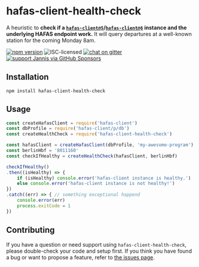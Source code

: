 # hafas-client-health-check

A heuristic to **check if a [`hafas-client@5`](https://github.com/public-transport/hafas-client/tree/5)/[`hafas-client@6`](https://github.com/public-transport/hafas-client/tree/6) instance and the underlying HAFAS endpoint work.** It will query departures at a well-known station for the coming Monday 8am.

[![npm version](https://img.shields.io/npm/v/hafas-client-health-check.svg)](https://www.npmjs.com/package/hafas-client-health-check)
![ISC-licensed](https://img.shields.io/github/license/public-transport/hafas-client-health-check.svg)
[![chat on gitter](https://badges.gitter.im/public-transport/Lobby.svg)](https://gitter.im/public-transport/Lobby)
[![support Jannis via GitHub Sponsors](https://img.shields.io/badge/support%20Jannis-donate-fa7664.svg)](https://github.com/sponsors/derhuerst)


## Installation

```shell
npm install hafas-client-health-check
```


## Usage

```js
const createHafasClient = require('hafas-client')
const dbProfile = require('hafas-client/p/db')
const createHealthCheck = require('hafas-client-health-check')

const hafasClient = createHafasClient(dbProfile, 'my-awesome-program')
const berlinHbf = '8011160'
const checkIfHealthy = createHealthCheck(hafasClient, berlinHbf)

checkIfHealthy()
.then((isHealthy) => {
	if (isHealthy) console.error('hafas-client instance is healthy.')
	else console.error('hafas-client instance is not healthy!')
})
.catch((err) => { // something exceptional happend
	console.error(err)
	process.exitCode = 1
})
```


## Contributing

If you have a question or need support using `hafas-client-health-check`, please double-check your code and setup first. If you think you have found a bug or want to propose a feature, refer to [the issues page](https://github.com/public-transport/hafas-client-health-check/issues).
